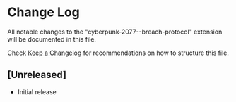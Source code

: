 # Change Log

All notable changes to the "cyberpunk-2077--breach-protocol" extension will be documented in this file.

Check [Keep a Changelog](http://keepachangelog.com/) for recommendations on how to structure this file.

## [Unreleased]

- Initial release
